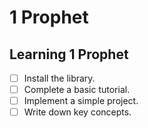 # 1 Prophet

## Learning 1 Prophet
- [ ] Install the library.
- [ ] Complete a basic tutorial.
- [ ] Implement a simple project.
- [ ] Write down key concepts.
